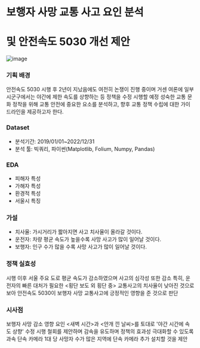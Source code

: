 # 보행자 사망 교통 사고 요인 분석
# 및 안전속도 5030 개선 제안
![image](https://github.com/LeeJiu-Easy/road_traffic_safety_project/assets/131653682/5b8b47bf-5161-4c2e-ab94-5ebf0ad73f6a)


### 기획 배경
안전속도 5030 시행 후 2년이 지났음에도 여전히 논쟁이 진행 중이며 거센 여론에 일부 시군구에서는 야간에 제한 속도를 상향하는 등 정책을 수정 시행할 예정
성숙한 교통 문화 정착을 위해 교통 안전에 중요한 요소를 분석하고, 향후 교통 정책 수립에 대한 가이드라인을 제공하고자 한다.

### Dataset
- 분석기간: 2019/01/01~2022/12/31
- 분석 툴: 빅쿼리, 파이썬(Matplotlib, Folium, Numpy, Pandas)

### EDA
- 피해자 특성
- 가해자 특성
- 환경적 특성
- 서울시 특징

### 가설
- 치사율: 가시거리가 짧아지면 사고 치사율이 올라갈 것이다.
- 운전자: 차량 평균 속도가 높을수록 사망 사고가 많이 일어날 것이다.
- 보행자: 인구 수가 많을 수록 사망 사고가 많이 일어날 것이다.

### 정책 실효성
시행 이후 서울 주요 도로 평균 속도가 감소하였으며 사고의 심각성 또한 감소
특히, 운전자의 빠른 대처가 필요한 <횡단 보도 외 횡단 중> 교통사고의 치사율이 낮아진 것으로 보아 안전속도 5030이 보행자 사망 교통사고에 긍정적인 영향을 준 것으로 판단

### 시사점
보행자 사망 감소 영향 요인 <새벽 시간>과 <안개 낀 날씨>를 토대로 '야간 시간에 속도 상향' 수정 시행 철회를 제안하며
감속을 유도하며 정책의 효과성 극대화할 수 있도록 과속 단속 카메라 1대 당 사망자 수가 많은 지역에 단속 카메라 추가 설치할 것을 제안
